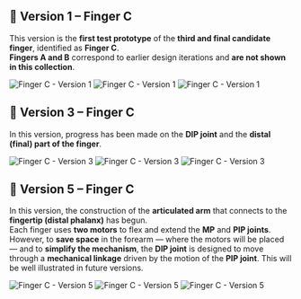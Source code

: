 ## 🦾 Version 1 – Finger C
This version is the **first test prototype** of the **third and final candidate finger**, identified as **Finger C**.  
**Fingers A and B** correspond to earlier design iterations and **are not shown in this collection**.

![Finger C - Version 1](Main_dedo_C_v1/f1_v1.PNG)
![Finger C - Version 1](Main_dedo_C_v1/f2_v1.PNG)
![Finger C - Version 1](Main_dedo_C_v1/f3_v1.PNG)


## 🦾 Version 3 – Finger C
In this version, progress has been made on the **DIP joint** and the **distal (final) part of the finger**.

![Finger C - Version 3](Main_dedo_C_v3/f1_v3.PNG)
![Finger C - Version 3](Main_dedo_C_v3/f2_v3.PNG)
![Finger C - Version 3](Main_dedo_C_v3/f3_v3.PNG)


## 🦾 Version 5 – Finger C
In this version, the construction of the **articulated arm** that connects to the **fingertip (distal phalanx)** has begun.  
Each finger uses **two motors** to flex and extend the **MP** and **PIP joints**.  
However, to **save space** in the forearm — where the motors will be placed — and to **simplify the mechanism**, the **DIP joint** is designed to move through a **mechanical linkage** driven by the motion of the **PIP joint**. This will be well illustrated in future versions.

![Finger C - Version 5](Main_dedo_C_v5/f1_v5.PNG)
![Finger C - Version 5](Main_dedo_C_v5/f2_v5.PNG)
![Finger C - Version 5](Main_dedo_C_v5/f3_v5.PNG)
